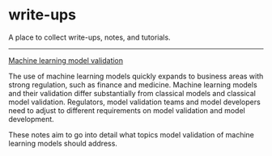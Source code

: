 # write-ups

A place to collect write-ups, notes, and tutorials.

----

[Machine learning model validation](machine-learning-model-validation.md)

The use of machine learning models quickly expands to business areas with strong regulation, such as finance and medicine. Machine learning models and their validation differ substantially from classical models and classical model validation. Regulators, model validation teams and model developers need to adjust to different requirements on model validation and model development.

These notes aim to go into detail what topics model validation of machine learning models should address.
